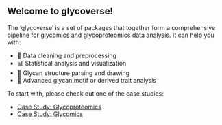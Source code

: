 ## Welcome to glycoverse!

The ‘glycoverse’ is a set of packages that together form a comprehensive pipeline for glycomics and glycoproteomics data analysis.
It can help you with:

- 🧹 Data cleaning and preprocessing
- 📊 Statistical analysis and visualization
- 🧬 Glycan structure parsing and drawing
- 🔬 Advanced glycan motif or derived trait analysis

To start with, please check out one of the case studies:

- [Case Study: Glycoproteomics](https://glycoverse.github.io/glycoverse/articles/case-study-1.html)
- [Case Study: Glycomics](https://glycoverse.github.io/glycoverse/articles/case-study-2.html)
